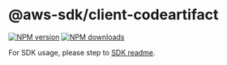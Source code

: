# @aws-sdk/client-codeartifact

[![NPM version](https://img.shields.io/npm/v/@aws-sdk/client-codeartifact/rc.svg)](https://www.npmjs.com/package/@aws-sdk/client-codeartifact)
[![NPM downloads](https://img.shields.io/npm/dm/@aws-sdk/client-codeartifact.svg)](https://www.npmjs.com/package/@aws-sdk/client-codeartifact)

For SDK usage, please step to [SDK readme](https://github.com/aws/aws-sdk-js-v3).
